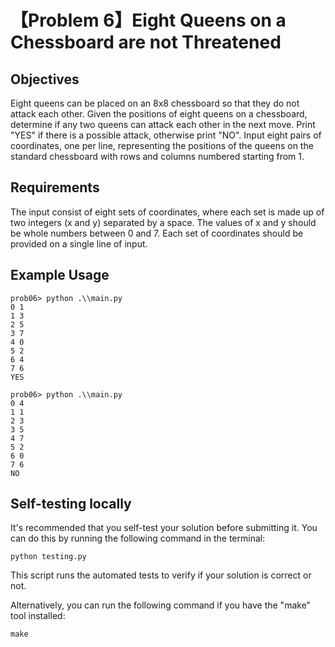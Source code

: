 # 【Problem 6】Eight Queens on a Chessboard are not Threatened

## Objectives

Eight queens can be placed on an 8x8 chessboard so that they do not attack each other. Given the positions of eight queens on a chessboard, determine if any two queens can attack each other in the next move. Print "YES" if there is a possible attack, otherwise print "NO". Input eight pairs of coordinates, one per line, representing the positions of the queens on the standard chessboard with rows and columns numbered starting from 1.

## Requirements

The input consist of eight sets of coordinates, where each set is made up of two integers (x and y) separated by a space. The values of x and y should be whole numbers between 0 and 7. Each set of coordinates should be provided on a single line of input.

## Example Usage

```
prob06> python .\\main.py
0 1
1 3
2 5
3 7
4 0
5 2
6 4
7 6
YES

prob06> python .\\main.py
0 4
1 1
2 3
3 5
4 7
5 2
6 0
7 6
NO

```

## Self-testing locally
It's recommended that you self-test your solution before submitting it. You can do this by running the following command in the terminal:

```
python testing.py
```

This script runs the automated tests to verify if your solution is correct or not.

Alternatively, you can run the following command if you have the "make" tool installed:

```
make
```
